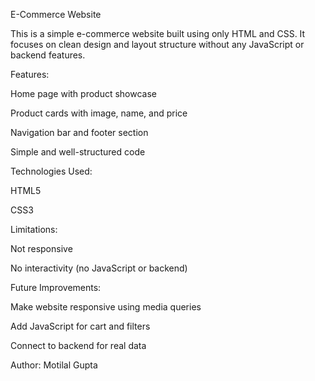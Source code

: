 E-Commerce Website

This is a simple e-commerce website built using only HTML and CSS.
It focuses on clean design and layout structure without any JavaScript or backend features.

Features:

Home page with product showcase

Product cards with image, name, and price

Navigation bar and footer section

Simple and well-structured code

Technologies Used:

HTML5

CSS3

Limitations:

Not responsive

No interactivity (no JavaScript or backend)

Future Improvements:

Make website responsive using media queries

Add JavaScript for cart and filters

Connect to backend for real data

Author: Motilal Gupta
